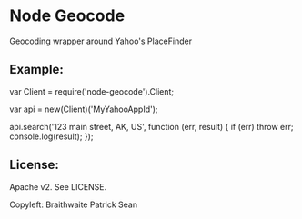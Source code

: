 Node Geocode
============
Geocoding wrapper around Yahoo's PlaceFinder

Example:
--------
var Client = require('node-geocode').Client;

var api = new(Client)('MyYahooAppId');

api.search('123 main street, AK, US', function (err, result) {
    if (err) throw err;
    console.log(result);
});

License:
--------

Apache v2. See LICENSE.

Copyleft: Braithwaite Patrick Sean
